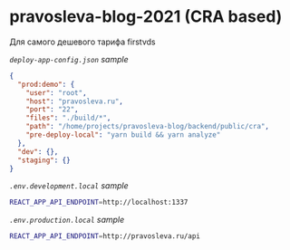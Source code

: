 # pravosleva-blog-2021 (CRA based)

Для самого дешевого тарифа firstvds

_`deploy-app-config.json` sample_
```json
{
  "prod:demo": {
    "user": "root",
    "host": "pravosleva.ru",
    "port": "22",
    "files": "./build/*",
    "path": "/home/projects/pravosleva-blog/backend/public/cra",
    "pre-deploy-local": "yarn build && yarn analyze"
  },
  "dev": {},
  "staging": {}
}
```

_`.env.development.local` sample_
```bash
REACT_APP_API_ENDPOINT=http://localhost:1337
```

_`.env.production.local` sample_
```bash
REACT_APP_API_ENDPOINT=http://pravosleva.ru/api
```
